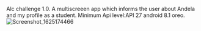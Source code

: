 Alc challenge 1.0.
A multiscreeen app which informs the user about Andela and my profile as a student.
Minimum Api level:API 27 android 8.1 oreo.
![Screenshot_1625174466](https://user-images.githubusercontent.com/39503627/124303860-3c9b7b80-db63-11eb-8702-789478a090c3.png)
